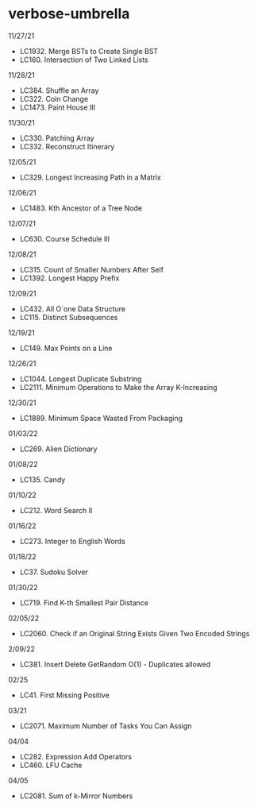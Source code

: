 # verbose-umbrella

11/27/21
 * LC1932. Merge BSTs to Create Single BST
 * LC160. Intersection of Two Linked Lists

11/28/21
 * LC384. Shuffle an Array
 * LC322. Coin Change
 * LC1473. Paint House III

11/30/21
 * LC330. Patching Array
 * LC332. Reconstruct Itinerary

12/05/21
 * LC329. Longest Increasing Path in a Matrix

12/06/21
 * LC1483. Kth Ancestor of a Tree Node

12/07/21
 * LC630. Course Schedule III

12/08/21
 * LC315. Count of Smaller Numbers After Self
 * LC1392. Longest Happy Prefix

12/09/21
 * LC432. All O`one Data Structure
 * LC115. Distinct Subsequences

12/19/21
 * LC149. Max Points on a Line

12/26/21
 * LC1044. Longest Duplicate Substring
 * LC2111. Minimum Operations to Make the Array K-Increasing

12/30/21
 * LC1889. Minimum Space Wasted From Packaging

01/03/22
 * LC269. Alien Dictionary

01/08/22
 * LC135. Candy

01/10/22
 * LC212. Word Search II

01/16/22
 * LC273. Integer to English Words

01/18/22
 * LC37. Sudoku Solver

01/30/22
 * LC719. Find K-th Smallest Pair Distance

02/05/22
 * LC2060. Check if an Original String Exists Given Two Encoded Strings

2/09/22
 * LC381. Insert Delete GetRandom O(1) - Duplicates allowed

02/25
 * LC41. First Missing Positive

03/21
 * LC2071. Maximum Number of Tasks You Can Assign

04/04
 * LC282. Expression Add Operators
 * LC460. LFU Cache

04/05
 * LC2081. Sum of k-Mirror Numbers
